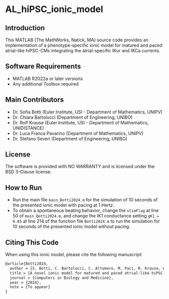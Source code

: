 # AL_hiPSC_ionic_model

## Introduction

This MATLAB (The MathWorks, Natick, MA) source code provides an implementation of a phenotype-specific ionic model for matured and paced atrial-like hiPSC-CMs integrating the atrial-specific IKur and IKCa currents.

## Software Requirements

- MATLAB R2022a or later versions
- Any additional Toolbox required

## Main Contributors

- Dr. Sofia Botti (Euler Institute, USI - Department of Mathematics, UNIPV)
- Dr. Chiara Bartolucci (Department of Engineering, UNIBO)
- Dr. Rolf Krause (Euler Institute, USI - Department of Mathematics, UNIDISTANCE)
- Dr. Luca Franca Pavarino (Department of Mathematics, UNIPV)
- Dr. Stefano Severi (Department of Engineering, UNIBO)

## License

The software is provided with NO WARRANTY and is licensed under the BSD 3-Clause license.

## How to Run

- Run the main file `main_Botti2024.m` for the simulation of 10 seconds of the presented ionic model with pacing at 1 Hertz.
- To obtain a spontaneous beating behavior, change the `stimFlag` at line 50 of `main_Botti2024.m`, and change the IK1 conductance setting `gK1 = 0.05` at line 214 of the function file `Botti2024.m` to run the simulation for 10 seconds of the presented ionic model without pacing.

## Citing This Code

When using this ionic model, please cite the following manuscript:

```tex
@article{Botti2024,
  author = {S. Botti, C. Bartolucci, C. Altomare, M. Paci, R. Krause, L. F. Pavarino, and S. Severi},
  title = {A novel ionic model for matured and paced atrial-like hiPSC-CMs integrating IKur and IKCa currents},
  journal = {Computers in Biology and Medicine},
  year = {2024},
  note = {To appear}
}


